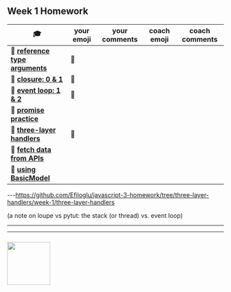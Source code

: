 ## Week 1 Homework

| :mortar_board: | your emoji | your comments | coach emoji | coach comments |
| --- | --- | --- | --- | --- |
| :egg: __[reference type arguments](./reference-type-args.md)__ |:green_heart:  | | | |
| :egg: __[closure: 0 & 1](../exercises-closure)__ |:green_heart:   | | | |
| :egg: __[event loop: 1 & 2](../exercises-event-loop)__ |:green_heart: | | | |
| :egg: __[promise practice](./promise-practice.md)__ | | | | | 
| :egg: __[three-layer handlers](/three-layer-handlers/week-1/three-layer-handlers)__ |:green_heart: | | | |
| :hatching_chick: __[fetch data from APIs](./fetching-exercises)__ | | | | |
| :hatching_chick: __[using BasicModel](./using-BasicModel.html)__ | | | | |

---https://github.com/Efiloglu/javascript-3-homework/tree/three-layer-handlers/week-1/three-layer-handlers

(a note on loupe vs pytut: the stack (or thread) vs. event loop)

___
___
### <a href="https://hackyourfuture.be" target="_blank"><img src="https://pbs.twimg.com/profile_images/984474625009741824/Bs_qKx6-_400x400.jpg" width="100" height="100"></img></a>
